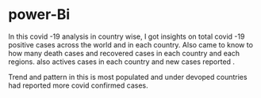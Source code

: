 # power-Bi
In this covid -19 analysis in country wise,
I got insights on total covid -19 positive cases across the world and in each country.
Also came to know to how many death cases and recovered cases in each country and each regions.
also actives cases in each country and new cases reported .

Trend and pattern in this is most populated and under devoped countries had reported more covid confirmed cases.
